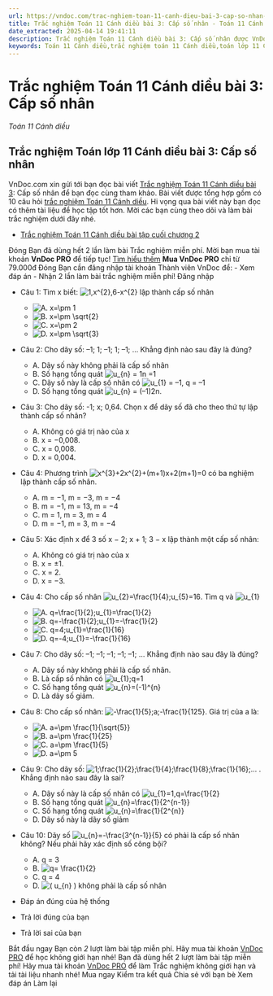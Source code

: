 ```yaml
---
url: https://vndoc.com/trac-nghiem-toan-11-canh-dieu-bai-3-cap-so-nhan-301771
title: Trắc nghiệm Toán 11 Cánh diều bài 3: Cấp số nhân - Toán 11 Cánh diều - VnDoc.com
date_extracted: 2025-04-14 19:41:11
description: Trắc nghiệm Toán 11 Cánh diều bài 3: Cấp số nhân được VnDoc.com sưu tầm và xin gửi tới bạn đọc cùng tham khảo.
keywords: Toán 11 Cánh diều,trắc nghiệm toán 11 Cánh diều,toán lớp 11 Cánh diều,trắc nghiệm toán lớp 11 Cánh diều,trắc nghiệm toán 11,toán 11,trắc nghiệm toán 11 Cánh diều bài 3,Trắc nghiệm Toán 11 Cánh diều bài 3 Cấp số nhân,bài 3 Cấp số nhân,Cấp số nhân,Toán 11 Cánh diều bài
---
```


# Trắc nghiệm Toán 11 Cánh diều bài 3: Cấp số nhân
 _Toán 11 Cánh diều_
## Trắc nghiệm Toán lớp 11 Cánh diều bài 3: Cấp số nhân
VnDoc.com xin gửi tới bạn đọc bài viết [Trắc nghiệm Toán 11 Cánh diều bài 3](<https://vndoc.com/trac-nghiem-toan-11-canh-dieu-bai-3-cap-so-nhan-301771>): Cấp số nhân để bạn đọc cùng tham khảo.
Bài viết được tổng hợp gồm có 10 câu hỏi [trắc nghiệm Toán 11 Cánh diều](<https://vndoc.com/trac-nghiem-toan-11-canh-dieu>). Hi vọng qua bài viết này bạn đọc có thêm tài liệu để học tập tốt hơn. Mời các bạn cùng theo dõi và làm bài trắc nghiệm dưới đây nhé.
  * [Trắc nghiệm Toán 11 Cánh diều bài tập cuối chương 2](<https://vndoc.com/trac-nghiem-toan-11-canh-dieu-bai-tap-cuoi-chuong-2-301823>)

Đóng
Bạn đã dùng hết 2 lần làm bài Trắc nghiệm miễn phí. Mời bạn mua tài khoản **VnDoc PRO** để tiếp tục\! [Tìm hiểu thêm](</pro>)
**Mua VnDoc PRO** chỉ từ 79.000đ
Đóng
Bạn cần đăng nhập tài khoản Thành viên VnDoc để:
\- Xem đáp án
\- Nhận 2 lần làm bài trắc nghiệm miễn phí\!
Đăng nhập 
  * Câu 1:
Tìm x biết: ![1,x^{2},6-x^{2}](https://tex.vdoc.vn?tex=1%2Cx%5E%7B2%7D%2C6-x%5E%7B2%7D) lập thành cấp số nhân
    * ![A. x=\\pm 1](https://tex.vdoc.vn?tex=A.%20x%3D%5Cpm%201)
    * ![B. x=\\pm \\sqrt{2}](https://tex.vdoc.vn?tex=B.%20x%3D%5Cpm%20%5Csqrt%7B2%7D)
    * ![C. x=\\pm 2](https://tex.vdoc.vn?tex=C.%20x%3D%5Cpm%202)
    * ![D. x=\\pm \\sqrt{3}](https://tex.vdoc.vn?tex=D.%20x%3D%5Cpm%20%5Csqrt%7B3%7D)
  * Câu 2:
Cho dãy số: –1; 1; –1; 1; –1; … Khẳng định nào sau đây là đúng?
    * A. Dãy số này không phải là cấp số nhân
    * B. Số hạng tổng quát ![u_{n} = 1n =1](https://tex.vdoc.vn?tex=u_%7Bn%7D%20%3D%201n%20%3D1)
    * C. Dãy số này là cấp số nhân có ![u_{1} = –1, q = –1](https://tex.vdoc.vn?tex=u_%7B1%7D%20%3D%20%E2%80%931%2C%20q%20%3D%20%E2%80%931)
    * D. Số hạng tổng quát ![u_{n} = \(–1\)2n.](https://tex.vdoc.vn?tex=u_%7Bn%7D%20%3D%20\(%E2%80%931\)2n.)
  * Câu 3:
Cho dãy số: -1; x; 0,64. Chọn x để dãy số đã cho theo thứ tự lập thành cấp số nhân?
    * A. Không có giá trị nào của x
    * B. x = −0,008.
    * C. x = 0,008.
    * D. x = 0,004.
  * Câu 4:
Phương trình ![x^{3}+2x^{2}+\(m+1\)x+2\(m+1\)=0](https://tex.vdoc.vn?tex=x%5E%7B3%7D%2B2x%5E%7B2%7D%2B\(m%2B1\)x%2B2\(m%2B1\)%3D0) có ba nghiệm lập thành cấp số nhân.
    * A. m = −1, m = −3, m = −4
    * B. m = −1, m = 13, m = −4
    * C. m = 1, m = 3, m = 4
    * D. m = −1, m = 3, m = −4
  * Câu 5:
Xác định x để 3 số x − 2; x + 1; 3 − x lập thành một cấp số nhân:
    * A. Không có giá trị nào của x
    * B. x = ±1.
    * C. x = 2.
    * D. x = −3.
  * Câu 4:
Cho cấp số nhân ![u_{2}=\\frac{1}{4};u_{5}=16](https://tex.vdoc.vn?tex=u_%7B2%7D%3D%5Cfrac%7B1%7D%7B4%7D%3Bu_%7B5%7D%3D16). Tìm q và ![u_{1}](https://tex.vdoc.vn?tex=u_%7B1%7D)
    * ![A. q=\\frac{1}{2};u_{1}=\\frac{1}{2}](https://tex.vdoc.vn?tex=A.%20q%3D%5Cfrac%7B1%7D%7B2%7D%3Bu_%7B1%7D%3D%5Cfrac%7B1%7D%7B2%7D)
    * ![B. q=-\\frac{1}{2};u_{1}=-\\frac{1}{2}](https://tex.vdoc.vn?tex=B.%20q%3D-%5Cfrac%7B1%7D%7B2%7D%3Bu_%7B1%7D%3D-%5Cfrac%7B1%7D%7B2%7D)
    * ![C. q=4;u_{1}=\\frac{1}{16}](https://tex.vdoc.vn?tex=C.%20q%3D4%3Bu_%7B1%7D%3D%5Cfrac%7B1%7D%7B16%7D)
    * ![D. q=-4;u_{1}=-\\frac{1}{16}](https://tex.vdoc.vn?tex=D.%20q%3D-4%3Bu_%7B1%7D%3D-%5Cfrac%7B1%7D%7B16%7D)
  * Câu 7:
Cho dãy số: –1; –1; –1; –1; –1; … Khẳng định nào sau đây là đúng?
    * A. Dãy số này không phải là cấp số nhân.
    * B. Là cấp số nhân có ![u_{1};q=1](https://tex.vdoc.vn?tex=u_%7B1%7D%3Bq%3D1)
    * C. Số hạng tổng quát ![u_{n}=\(-1\)^{n}](https://tex.vdoc.vn?tex=u_%7Bn%7D%3D\(-1\)%5E%7Bn%7D)
    * D. Là dãy số giảm.
  * Câu 8:
Cho cấp số nhân: ![-\\frac{1}{5};a;-\\frac{1}{125}](https://tex.vdoc.vn?tex=-%5Cfrac%7B1%7D%7B5%7D%3Ba%3B-%5Cfrac%7B1%7D%7B125%7D). Giá trị của a là:
    * ![A. a=\\pm \\frac{1}{\\sqrt{5}}](https://tex.vdoc.vn?tex=A.%20a%3D%5Cpm%20%5Cfrac%7B1%7D%7B%5Csqrt%7B5%7D%7D)
    * ![B. a=\\pm \\frac{1}{25}](https://tex.vdoc.vn?tex=B.%20a%3D%5Cpm%20%5Cfrac%7B1%7D%7B25%7D)
    * ![C. a=\\pm \\frac{1}{5}](https://tex.vdoc.vn?tex=C.%20a%3D%5Cpm%20%5Cfrac%7B1%7D%7B5%7D)
    * ![D. a=\\pm 5](https://tex.vdoc.vn?tex=D.%20a%3D%5Cpm%205)
  * Câu 9:
Cho dãy số: ![1;\\frac{1}{2};\\frac{1}{4};\\frac{1}{8};\\frac{1}{16};](https://tex.vdoc.vn?tex=1%3B%5Cfrac%7B1%7D%7B2%7D%3B%5Cfrac%7B1%7D%7B4%7D%3B%5Cfrac%7B1%7D%7B8%7D%3B%5Cfrac%7B1%7D%7B16%7D%3B)... . Khẳng định nào sau đây là sai?
    * A. Dãy số này là cấp số nhân có ![u_{1}=1,q=\\frac{1}{2}](https://tex.vdoc.vn?tex=u_%7B1%7D%3D1%2Cq%3D%5Cfrac%7B1%7D%7B2%7D)
    * B. Số hạng tổng quát ![u_{n}=\\frac{1}{2^{n-1}}](https://tex.vdoc.vn?tex=u_%7Bn%7D%3D%5Cfrac%7B1%7D%7B2%5E%7Bn-1%7D%7D)
    * C. Số hạng tổng quát ![u_{n}=\\frac{1}{2^{n}}](https://tex.vdoc.vn?tex=u_%7Bn%7D%3D%5Cfrac%7B1%7D%7B2%5E%7Bn%7D%7D)
    * D. Dãy số này là dãy số giảm
  * Câu 10:
Dãy số ![u_{n}=-\\frac{3^{n-1}}{5}](https://tex.vdoc.vn?tex=u_%7Bn%7D%3D-%5Cfrac%7B3%5E%7Bn-1%7D%7D%7B5%7D) có phải là cấp số nhân không? Nếu phải hãy xác định số công bội?
    * A. q = 3
    * B. ![q= \\frac{1}{2}](https://tex.vdoc.vn?tex=q%3D%20%5Cfrac%7B1%7D%7B2%7D)
    * C. q = 4
    * D. ![\( u_{n} \)](https://tex.vdoc.vn?tex=\(%20u_%7Bn%7D%20\)) không phải là cấp số nhân

  * Đáp án đúng của hệ thống
  * Trả lời đúng của bạn
  * Trả lời sai của bạn

Bắt đầu ngay
Bạn còn _2_ lượt làm bài tập miễn phí. Hãy mua tài khoản [VnDoc PRO](</pro>) để học không giới hạn nhé\!  Bạn đã dùng hết 2 lượt làm bài tập miễn phí\! Hãy mua tài khoản [VnDoc PRO](</pro>) để làm Trắc nghiệm không giới hạn và tải tài liệu nhanh nhé\!  Mua ngay
Kiểm tra kết quả Chia sẻ với bạn bè Xem đáp án Làm lại
